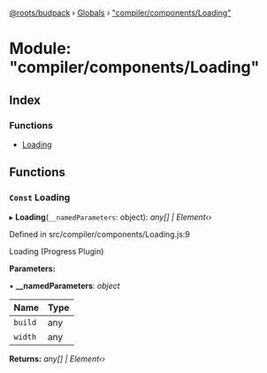 [@roots/budpack](../README.md) › [Globals](../globals.md) › ["compiler/components/Loading"](_compiler_components_loading_.md)

# Module: "compiler/components/Loading"

## Index

### Functions

* [Loading](_compiler_components_loading_.md#const-loading)

## Functions

### `Const` Loading

▸ **Loading**(`__namedParameters`: object): *any[] | Element‹›*

Defined in src/compiler/components/Loading.js:9

Loading (Progress Plugin)

**Parameters:**

▪ **__namedParameters**: *object*

Name | Type |
------ | ------ |
`build` | any |
`width` | any |

**Returns:** *any[] | Element‹›*
